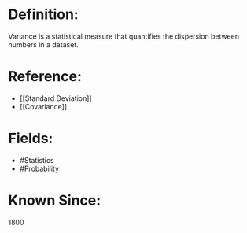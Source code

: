 

# Definition:
Variance is a statistical measure that quantifies the dispersion between numbers in a dataset.

# Reference:
- [[Standard Deviation]]
- [[Covariance]]

# Fields: 
- #Statistics
- #Probability

# Known Since:
1800

